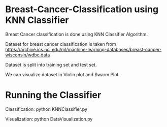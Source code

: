 # Breast-Cancer-Classification using KNN Classifier

Breast Cancer classification is done using KNN Classifier Algorithm.

Dataset for breast cancer classification is taken from https://archive.ics.uci.edu/ml/machine-learning-databases/breast-cancer-wisconsin/wdbc.data

Dataset is split into training set and test set.

We can visualize dataset in Violin plot and Swarm Plot.

# Running the Classifier

Classification: python KNNClassifier.py 

Visualization: python DataVisualization.py
